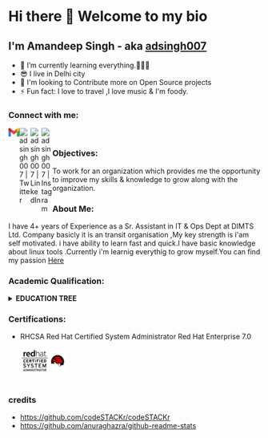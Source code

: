 # Hi there 👋  Welcome to my bio 
## I'm Amandeep Singh - aka [adsingh007][twitter] 

- 🌱 I’m currently learning everything.👨🏻‍🎓
- 😎 I live in Delhi city
- 🥅 I'm looking to Contribute more on Open Source projects
- ⚡  Fun fact: I love to travel ,I love music & I'm foody.

### Connect with me:

[<img align="left" alt="adsingh007" width="22px" src="https://github.com/adsingh007/adsingh007/blob/main/256px-Gmail_icon_(2020).svg.png" />][Gmail]
[<img align="left" alt="adsingh007 | Twitter" width="22px" src="https://cdn.jsdelivr.net/npm/simple-icons@v3/icons/twitter.svg" />][twitter]
[<img align="left" alt="adsingh007 | LinkedIn" width="22px" src="https://cdn.jsdelivr.net/npm/simple-icons@v3/icons/linkedin.svg" />][linkedin]
[<img align="left" alt="adsingh007 | Instagram" width="22px" src="https://cdn.jsdelivr.net/npm/simple-icons@v3/icons/instagram.svg" />][instagram]
<br />

[twitter]: https://twitter.com/007Amanvirdi
[youtube]: https://www.youtube.com/channel/UCIwrSDnkFEhWtI6QNNZRcig
[instagram]: https://www.instagram.com/sngh_ad
[linkedin]: https://www.linkedin.com/in/aman-virdi-87031654
[Gmail]: https://mail.google.com/mail/u/0/?tab=rm&ogbl#inbox


### Objectives:
To work for an organization which provides me the opportunity to improve my skills & knowledge to grow along with the organization.

### About Me:

I have 4+ years of Experience as a Sr. Assistant in IT & Ops Dept at DIMTS Ltd. Company basicly it is an transit organisation ,My key strength is i'am self motivated.
i have ability to learn fast and quick.I have basic knowledge about linux tools .Currently i'm learnig everythig to grow myself.You can find my passion [Here](mypassion.md)

### Academic Qualification: 

<details > 
  <summary><b>EDUCATION TREE </b></summary>
  <summary><b>Education Tree </b></summary>
  <ol> <br/>
     <li>
      :arrow_down_small:GRADUATION:arrow_down_small:
        </li>
  
    
| ***Degree/Qualification***  |  ***Graduated***  |
| :------: | :-----: | 
|B.Tech [Information Technology]  | 2017 |
      
          
 
  
       
| ***INTERMEDIATE Qualification***  | ***Session***  |
| :------: | :-----: |
|N.I.O.S [NON Medical]  | 2013|     
     
  
      
       
| ***MATRICULATION Qualification***  |  ***Session***  |
| :------: | :-----: | 
|C.B.S.E ]   | 2011 |     
</ol>
</details>

### Certifications:

- RHCSA
  Red Hat Certified System Administrator
  Red Hat Enterprise 7.0	
  <br/>
  <img src="rd.jpg" alt="Red Hat Certified System Administrator"
   title="Red Hat Certified System Administrator" width="20%" /> </a> 
  <br/>
  <br/>

### credits
- https://github.com/codeSTACKr/codeSTACKr
- https://github.com/anuraghazra/github-readme-stats



